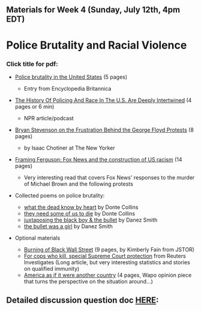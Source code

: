 ## Materials for Week 4 (Sunday, July 12th, 4pm EDT)
# Police Brutality and Racial Violence
### Click title for pdf:

- <a href="week4/police-brutality.pdf">Police brutality in the United States</a> (5 pages)
  - Entry from Encyclopedia Britannica

- <a href="https://www.npr.org/2020/06/13/876628302/the-history-of-policing-and-race-in-the-u-s-are-deeply-intertwined">The History Of Policing And Race In The U.S. Are Deeply Intertwined</a> (4 pages or 6 min)
  - NPR article/podcast
  
- <a href="week4/stevenson.pdf">Bryan Stevenson on the Frustration Behind the George Floyd Protests</a> (8 pages)
  - by Isaac Chotiner at The New Yorker

- <a href="week4/framing-ferguson.pdf">Framing Ferguson: Fox News and the construction of US racism</a> (14 pages)
  - Very interesting read that covers Fox News' responses to the murder of Michael Brown and the following protests

- Collected poems on police brutality:
  - <a href="https://poets.org/poem/what-dead-know-heart-0">what the dead know by heart</a> by Donte Collins
  - <a href="https://poets.org/poem/they-need-some-us-die">they need some of us to die</a> by Donte Collins
  - <a href="https://poets.org/poem/juxtaposing-black-boy-bullet">juxtaposing the black boy & the bullet</a> by Danez Smith
  - <a href="https://poets.org/poem/bullet-was-girl">the bullet was a girl</a> by Danez Smith
 
- Optional materials 
  - <a href="week4/black-wall-street.pdf">Burning of Black Wall Street</a> (9 pages, by Kimberly Fain from JSTOR)
  - <a href="https://www.reuters.com/investigates/special-report/usa-police-immunity-scotus/">For cops who kill, special Supreme Court protection</a> from Reuters Investigates (Long article, but very interesting statistics and stories on qualified immunity)
  - <a href="week4/western-media.pdf">America as if it were another country</a> (4 pages, Wapo opinion piece that turns the perspective on the situation around...)

## Detailed discussion question doc [HERE](https://docs.google.com/document/d/1Ncbke-BJdQ0YB9Q7E4CZQDCYNS7sNKimJnf_-mAD_0E/edit?usp=sharing): 
